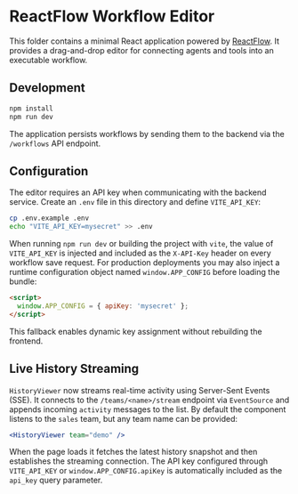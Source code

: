 # ReactFlow Workflow Editor

This folder contains a minimal React application powered by [ReactFlow](https://reactflow.dev/).
It provides a drag-and-drop editor for connecting agents and tools into an executable workflow.

## Development

```bash
npm install
npm run dev
```

The application persists workflows by sending them to the backend via the
`/workflows` API endpoint.

## Configuration

The editor requires an API key when communicating with the backend service.
Create an `.env` file in this directory and define `VITE_API_KEY`:

```bash
cp .env.example .env
echo "VITE_API_KEY=mysecret" >> .env
```

When running `npm run dev` or building the project with `vite`, the value of
`VITE_API_KEY` is injected and included as the `X-API-Key` header on every
workflow save request. For production deployments you may also inject a
runtime configuration object named `window.APP_CONFIG` before loading the
bundle:

```html
<script>
  window.APP_CONFIG = { apiKey: 'mysecret' };
</script>
```

This fallback enables dynamic key assignment without rebuilding the frontend.

## Live History Streaming

`HistoryViewer` now streams real-time activity using Server-Sent Events (SSE).
It connects to the `/teams/<name>/stream` endpoint via `EventSource` and
appends incoming `activity` messages to the list. By default the component
listens to the `sales` team, but any team name can be provided:

```jsx
<HistoryViewer team="demo" />
```

When the page loads it fetches the latest history snapshot and then establishes
the streaming connection. The API key configured through `VITE_API_KEY` or
`window.APP_CONFIG.apiKey` is automatically included as the `api_key` query
parameter.
